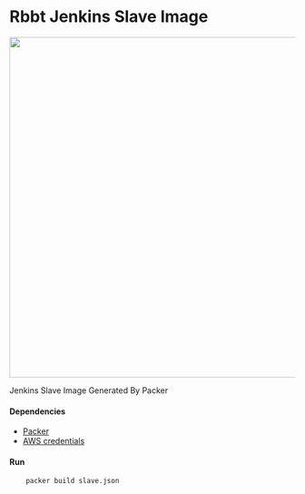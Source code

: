 
Rbbt Jenkins Slave Image
========================

<img src="https://cdn-images-1.medium.com/max/1400/1*wDiZP99A1N-SBbn3Bn6AuA.png" width="600px">

Jenkins Slave Image Generated By Packer

#### Dependencies

* [Packer](https://www.packer.io/) 
* [AWS credentials](https://docs.aws.amazon.com/cli/latest/userguide/cli-configure-files.html)

#### Run
```
    packer build slave.json
```
